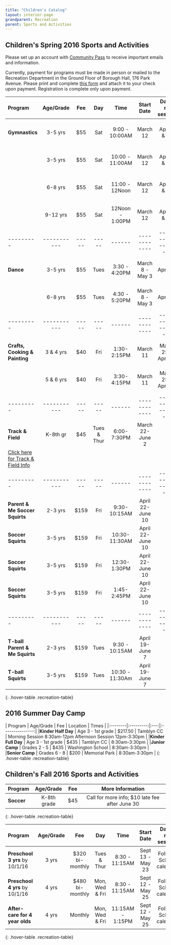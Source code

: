 ```yaml
---
title: "Children's Catalog"
layout: interior-page
grandparent: Recreation
parent: Sports and Activities
---
```


## Children's Spring 2016 Sports and Activities
Please set up an account with [Community Pass](https://register.communitypass.net/reg/login.cfm?D%3CN%21%2E%22_W%22F%299SZWV%5C%21%3DHNW%3BR%3AZQI%2F79%2CKX03%3DBIP%27B%5EF%25U99%2B) to receive important emails and information. 

Currently, payment for programs must be made in person or mailed to the Recreation Department in the Ground Floor of Borough Hall, 176 Park Avenue.  Please print and complete [this form](http://static.rutherford-nj.com/recreation/Recreation_ProgramRegistration.pdf) and attach it to your check upon payment. Registration is complete only upon payment.

| Program | Age/Grade | Fee |	Day | Time | Start Date |	Dates no session | Number of classes | Location |
|:--------|:---------:|:---:|:---:|:----:|:----------:|:----------------:|:-----------------:|:--------:|
|**Gymnastics** | 	3-5 yrs |	$55 |	Sat	| 9:00 - 10:00AM |	March 12 | April 2 & 23 | 8 |	Tamblyn Field Civic Center|
| | 3-5 yrs |	$55 |	Sat	| 10:00 - 11:00AM |	March 12 |	April 2 & 23 |	8	| Tamblyn Field Civic Center |
| | 6-8 yrs |	$55 |	Sat |	11:00 - 12Noon	| March 12	| April 2 & 23 |	8	| Tamblyn Field Civic Center |
| | 9-12 yrs |	$55 | Sat |	12Noon - 1:00PM |	March 12 |	April 2 & 23 |	8	| Tamblyn Field Civic Center|
|---------|-----------|-----|-----|------|------------|------------------|-------------------|----------|
|**Dance** | 3-5 yrs | $55 | Tues |	3:30 - 4:20PM |	March 8 - May 3 |	April 12 | 8	| Tamblyn Field Civic Center |
| | 6-8 yrs |	$55 | Tues | 4:30 - 5:20PM |	March 8 - May 3 |	April 12 |	8 | Tamblyn Field Civic Center |
|---------|-----------|-----|-----|------|------------|------------------|-------------------|----------|
|**Crafts, Cooking & Painting**|	3 & 4 yrs |	$40 | Fri |	1:30-2:15PM | March 11 |	March 25 & April 15 |	8 | Tamblyn Field Civic Center |
| | 5 & 6 yrs |	$40 |	Fri |	3:30-4:15PM |	March 11 |	March 25  & April 15 | 8	| Tamblyn Field Civic Center|
|---------|-----------|-----|-----|------|------------|------------------|-------------------|----------|
|**Track & Field** |	K-8th gr |	$45 | Tues & Thur	| 6:00-7:30PM	| March 22-June 2 | |	16 - 18 practices	| Tryon Field |
[Click here for Track & Field Info](../../2016/02/29/track-and-field-registration/)| | | | | | | | 
|---------|-----------|-----|-----|------|------------|------------------|-------------------|----------|
|**Parent & Me Soccer Squirts** |	2-3 yrs |	$159 | 	Fri |	9:30-10:15AM	| April 22-June 10 | |	8 |	Wall Field |
|**Soccer Squirts** | 3-5 yrs |	$159 | Fri |	10:30-11:30AM |	April 22-June 10 | |	8 | Wall Field |
|**Soccer Squirts** | 3-5 yrs |	$159 | Fri |	12:30-1:30PM |	April 22-June 10 | | 8 | Wall Field |
|**Soccer Squirts**	| 3-5 yrs |	$159 | Fri |	1:45-2:45PM	 | April 22-June 10 |	| 8 | Wall Field |
|---------|-----------|-----|-----|------|------------|------------------|-------------------|----------|
|**T-ball Parent & Me Squirts** | 2-3 yrs |	$159 | Tues |	9:30 - 10:15AM |	April 19-June 7 |	| 8 |	Wall Field|
|**T-ball Squirts** |	3-5 yrs |	$159 |	Tues |	10:30 - 11:30Am |	April 19-June 7 |	| 8 |	Wall Field |
{: .hover-table .recreation-table}

## 2016 Summer Day Camp

| Program | Age/Grade | Fee |	Location | Times | 
|:--------|:---------:|:---:|:---------------:|
|**Kinder Half Day** | Age 3 - 1st grade | $217.50 | Tamblyn CC | Morning Session 8:30am-12pm Afternoon Session 12pm-3:30pm |
|**Kinder Full Day** | Age 3 - 1st grade | $435 | Tamblyn CC | 8:30am-3:30pm |
|**Junior Camp** | Grades 2 - 5 | $435 | Washington School | 8:30am-3:30pm |
|**Senior Camp** | Grades 6 - 8 | $200 | Memorial Park | 8:30am-3:30pm |
{: .hover-table .recreation-table}

## Children's Fall 2016 Sports and Activities

| Program | Age/Grade | Fee |	More Information |
|:--------|:---------:|:---:|:---------------:|
|**Soccer** | K-8th grade | $45 |	Call for more info; $10 late fee after June 30	| 
{: .hover-table .recreation-table}

| Program | Age/Grade | Fee |	Day | Time | Start Date |	Dates no session | Number of classes | Location |
|:--------|:---------:|:---:|:---:|:----:|:----------:|:----------------:|:-----------------:|:--------:|
|**Preschool 3 yrs** by 10/1/16 | 3 yrs | $320 bi-monthly |	Tues & Thur	| 8:30 - 11:15AM |	Sept 13 - May 23 |	Follows School calendar	| |	Tamblyn Field Civic Center|
|**Preschool 4 yrs** by 10/1/16 |	4 yrs |	$480 bi-monthly	|  Mon, Wed & Fri |	8:30 - 11:15AM | Sept 12 - May 25 |	Follows School calendar |	|	Tamblyn Field Civic Center|
|**After-care for 4 year olds** | 4 yrs |	Monthly	| Mon, Wed & Fri	| 11:15AM - 1:15PM |	Sept 12 - May 25 | Follows School calendar |	|	Tamblyn Field Civic Center|
{: .hover-table .recreation-table}
